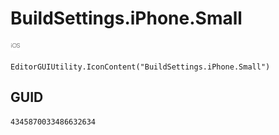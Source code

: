 # BuildSettings.iPhone.Small
![](/img/BuildSettings.iPhone.Small.png)

``` CSharp
EditorGUIUtility.IconContent("BuildSettings.iPhone.Small")
```
## GUID
```
4345870033486632634
```

